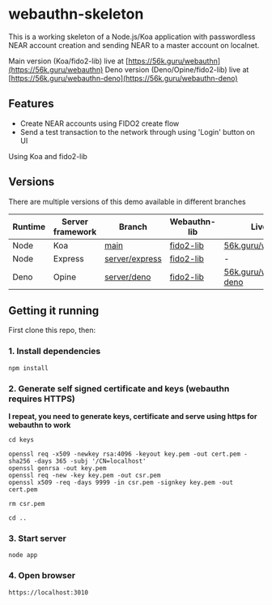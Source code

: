 # webauthn-skeleton

This is a working skeleton of a Node.js/Koa application with passwordless NEAR account creation and sending NEAR to a master account on localnet.

Main version (Koa/fido2-lib) live at [https://56k.guru/webauthn](https://56k.guru/webauthn)
Deno version (Deno/Opine/fido2-lib) live at [https://56k.guru/webauthn-deno](https://56k.guru/webauthn-deno)

## Features

*  Create NEAR accounts using FIDO2 create flow
*  Send a test transaction to the network through using 'Login' button on UI


Using Koa and fido2-lib

## Versions

There are multiple versions of this demo available in different branches

| Runtime | Server framework | Branch | Webauthn-lib | Live at |
| ------- | ---------------- | ------ | ------------ | ------- |
| Node | Koa | [main](https://github.com/Hexagon/webauthn-skeleton) | [fido2-lib](https://www.npmjs.com/package/fido2-lib) | [56k.guru/webauthn](https://56k.guru/webauthn) |
| Node | Express | [server/express](https://github.com/Hexagon/webauthn-skeleton/tree/server/express) | [fido2-lib](https://www.npmjs.com/package/fido2-lib) | - |
| Deno | Opine | [server/deno](https://github.com/Hexagon/webauthn-skeleton/tree/server/deno) | [fido2-lib](https://www.npmjs.com/package/fido2-lib) | [56k.guru/webauthn-deno](https://56k.guru/webauthn-deno) |

## Getting it running

First clone this repo, then:

### 1. Install dependencies

```npm install```

### 2. Generate self signed certificate and keys (webauthn requires HTTPS)

**I repeat, you need to generate keys, certificate and serve using https for webauthn to work**

```
cd keys

openssl req -x509 -newkey rsa:4096 -keyout key.pem -out cert.pem -sha256 -days 365 -subj '/CN=localhost'
openssl genrsa -out key.pem
openssl req -new -key key.pem -out csr.pem
openssl x509 -req -days 9999 -in csr.pem -signkey key.pem -out cert.pem

rm csr.pem

cd ..
```

### 3. Start server 

```node app```

### 4. Open browser

```https://localhost:3010```

